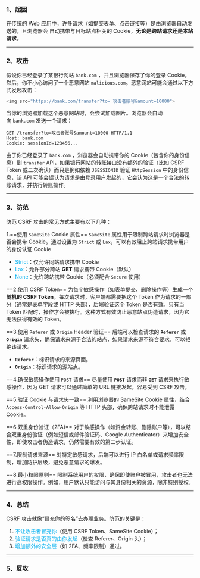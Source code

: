 ### 1、起因

在传统的 Web 应用中，许多请求（如提交表单、点击链接等）是由浏览器自动发送的，且浏览器会 自动携带与目标站点相关的 Cookie，**无论是跨站请求还是本站请求**。

---



### 2、攻击

假设你已经登录了某银行网站 `bank.com` ，并且浏览器保存了你的登录 Cookie。然后，你不小心访问了一个恶意网站 `malicious.com`。恶意网站可能会通过以下方式发起攻击：
```js
<img src="https://bank.com/transfer?to= 攻击者账号&amount=10000">
```

当你的浏览器加载这个恶意网站时，会尝试加载图片。浏览器会自动向 `bank.com` 发送一个请求：
```
GET /transfer?to=攻击者账号&amount=10000 HTTP/1.1
Host: bank.com 
Cookie: sessionId=123456...
```

由于你已经登录了 `bank.com` ，浏览器会自动携带你的 Cookie（包含你的身份信息）到 `transfer` API，如果银行网站的转账接口没有额外的验证（比如 CSRF Token 或二次确认）而只是例如依赖 `JSESSIONID` 验证 `HttpSession` 中的身份信息，该 API 可能会误认为请求是由登录用户发起的，它会认为这是一个合法的转账请求，并执行转账操作。

---



### 3、防范
防范 CSRF 攻击的常见方式主要有以下几种：

1.==使用 `SameSite` Cookie 属性==
`SameSite` 属性用于限制跨站请求时浏览器是否会携带 Cookie。通过设置为 `Strict` 或 `Lax`，可以有效阻止跨站请求携带用户的身份认证 Cookie
- <font color="#00b0f0">Strict</font>：仅允许同站请求携带 Cookie
- <font color="#00b0f0">Lax</font>：允许部分跨站 **GET** 请求携带 Cookie（默认）
- <font color="#00b0f0">None</font>：允许跨站携带 Cookie（必须配合 `Secure` 使用）

==2.使用 CSRF Token==
为每个敏感操作（如表单提交、删除操作等）生成一个 **随机的 CSRF Token**。每次请求时，客户端都需要把这个 Token 作为请求的一部分（通常是表单字段或 HTTP 头部），后端验证这个 Token 是否有效。只有当 Token 匹配时，操作才会被执行。这种方式有效防止恶意站点伪造请求，因为它无法获得有效的 Token。

==3.使用 `Referer` 或 `Origin` Header 验证==
后端可以检查请求的 **`Referer`** 或 **`Origin`** 请求头，确保请求来源于合法的站点，如果请求来源不符合要求，可以拒绝该请求。
- **`Referer`**：标识请求的来源页面。
- **`Origin`**：标识请求的源站点。

==4.确保敏感操作使用 `POST` 请求==
尽量使用 **`POST`** 请求而非 **`GET`** 请求来执行敏感操作，因为 GET 请求可以通过简单的 URL 链接发起，容易受到 CSRF 攻击。

==5.验证 Cookie 与请求头一致==
利用浏览器的 SameSite Cookie 属性，结合 `Access-Control-Allow-Origin` 等 HTTP 头部，确保跨站请求时不能泄露 Cookie。

==6.双重身份验证（2FA)==
对于敏感操作（如资金转账、删除账户等），可以结合双重身份验证（例如短信或邮件验证码、Google Authenticator）来增加安全性，即使攻击者伪造请求，仍然需要有效的第二步认证。

==7.限制请求来源==
对特定敏感请求，后端可以进行 IP 白名单或请求频率限制，增加防护层级，避免恶意请求的爆发。

==8.最小权限原则==
限制系统用户的权限，确保即使账户被冒用，攻击者也无法进行高权限操作。例如，用户默认只能访问与其身份相关的资源，除非特别授权。

---



### 4、总结

CSRF 攻击就像“冒充你的签名”去办理业务。防范的关键是：
1. <font color="#00b0f0">不让攻击者冒充你</font>（使用 CSRF Token、SameSite Cookie）；
2. <font color="#00b0f0">验证请求是否真的由你发起</font>（检查 Referer、Origin 头）；
3. <font color="#00b0f0">增加额外的安全层</font>（如 2FA、频率限制）通过。

---



### 5、反攻